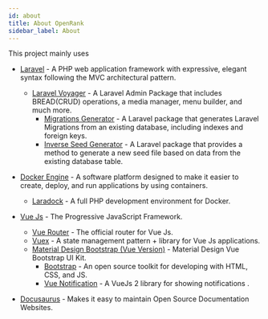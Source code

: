 ```yaml
---
id: about
title: About OpenRank
sidebar_label: About
---
```


This project mainly uses
- [Laravel](https://laravel.com/) - A PHP web application framework with expressive, elegant syntax following the MVC architectural pattern.
    - [Laravel Voyager](https://laravelvoyager.com/) - A Laravel Admin Package that includes BREAD(CRUD) operations, a media manager, menu builder, and much more.
        - [Migrations Generator](https://github.com/Xethron/migrations-generator) - A Laravel package that generates Laravel Migrations from an existing database, including indexes and foreign keys.
        - [Inverse Seed Generator](https://github.com/orangehill/iseed) - A Laravel package that provides a method to generate a new seed file based on data from the existing database table.     

- [Docker Engine](https://www.docker.com/products/docker-engine) - A software platform designed to make it easier to create, deploy, and run applications by using containers.
    - [Laradock](https://laradock.io/) - A full PHP development environment for Docker.

- [Vue Js](https://vuejs.org/) - The Progressive JavaScript Framework.
    - [Vue Router](https://router.vuejs.org/) - The official router for Vue Js.
    - [Vuex](https://vuex.vuejs.org/) - A state management pattern + library for Vue Js applications.
    - [Material Design Bootstrap (Vue Version)](https://mdbootstrap.com/docs/vue/) - Material Design Vue Bootstrap UI Kit.
        - [Bootstrap](https://getbootstrap.com/docs/4.0/getting-started/introduction/) - An open source toolkit for developing with HTML, CSS, and JS.
        - [Vue Notification](https://github.com/euvl/vue-notification) - A VueJs 2 library for showing notifications .

- [Docusaurus](https://docusaurus.io/) - Makes it easy to maintain Open Source Documentation Websites.
